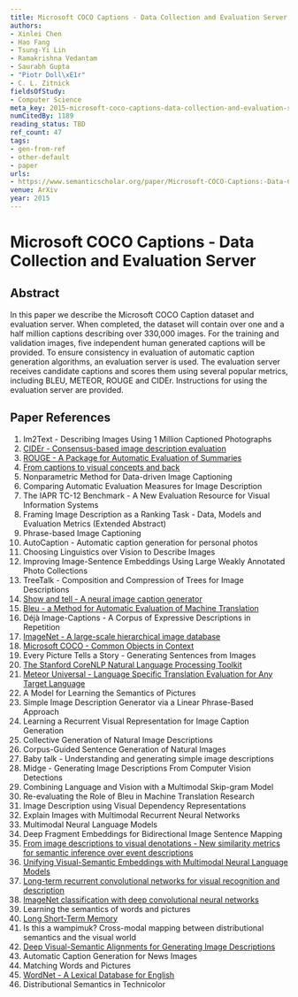 ```yaml
---
title: Microsoft COCO Captions - Data Collection and Evaluation Server
authors:
- Xinlei Chen
- Hao Fang
- Tsung-Yi Lin
- Ramakrishna Vedantam
- Saurabh Gupta
- "Piotr Doll\xE1r"
- C. L. Zitnick
fieldsOfStudy:
- Computer Science
meta_key: 2015-microsoft-coco-captions-data-collection-and-evaluation-server
numCitedBy: 1189
reading_status: TBD
ref_count: 47
tags:
- gen-from-ref
- other-default
- paper
urls:
- https://www.semanticscholar.org/paper/Microsoft-COCO-Captions:-Data-Collection-and-Server-Chen-Fang/696ca58d93f6404fea0fc75c62d1d7b378f47628?sort=total-citations
venue: ArXiv
year: 2015
---
```


# Microsoft COCO Captions - Data Collection and Evaluation Server

## Abstract

In this paper we describe the Microsoft COCO Caption dataset and evaluation server. When completed, the dataset will contain over one and a half million captions describing over 330,000 images. For the training and validation images, five independent human generated captions will be provided. To ensure consistency in evaluation of automatic caption generation algorithms, an evaluation server is used. The evaluation server receives candidate captions and scores them using several popular metrics, including BLEU, METEOR, ROUGE and CIDEr. Instructions for using the evaluation server are provided.

## Paper References

1. Im2Text - Describing Images Using 1 Million Captioned Photographs
2. [CIDEr - Consensus-based image description evaluation](2015-cider-consensus-based-image-description-evaluation)
3. [ROUGE - A Package for Automatic Evaluation of Summaries](2004-rouge-a-package-for-automatic-evaluation-of-summaries)
4. [From captions to visual concepts and back](2015-from-captions-to-visual-concepts-and-back)
5. Nonparametric Method for Data-driven Image Captioning
6. Comparing Automatic Evaluation Measures for Image Description
7. The IAPR TC-12 Benchmark - A New Evaluation Resource for Visual Information Systems
8. Framing Image Description as a Ranking Task - Data, Models and Evaluation Metrics (Extended Abstract)
9. Phrase-based Image Captioning
10. AutoCaption - Automatic caption generation for personal photos
11. Choosing Linguistics over Vision to Describe Images
12. Improving Image-Sentence Embeddings Using Large Weakly Annotated Photo Collections
13. TreeTalk - Composition and Compression of Trees for Image Descriptions
14. [Show and tell - A neural image caption generator](2015-show-and-tell-a-neural-image-caption-generator)
15. [Bleu - a Method for Automatic Evaluation of Machine Translation](2002-bleu-a-method-for-automatic-evaluation-of-machine-translation)
16. Déjà Image-Captions - A Corpus of Expressive Descriptions in Repetition
17. [ImageNet - A large-scale hierarchical image database](2009-imagenet-a-large-scale-hierarchical-image-database)
18. [Microsoft COCO - Common Objects in Context](2014-microsoft-coco-common-objects-in-context)
19. Every Picture Tells a Story - Generating Sentences from Images
20. [The Stanford CoreNLP Natural Language Processing Toolkit](2014-the-stanford-corenlp-natural-language-processing-toolkit)
21. [Meteor Universal - Language Specific Translation Evaluation for Any Target Language](2014-meteor-universal-language-specific-translation-evaluation-for-any-target-language)
22. A Model for Learning the Semantics of Pictures
23. Simple Image Description Generator via a Linear Phrase-Based Approach
24. Learning a Recurrent Visual Representation for Image Caption Generation
25. Collective Generation of Natural Image Descriptions
26. Corpus-Guided Sentence Generation of Natural Images
27. Baby talk - Understanding and generating simple image descriptions
28. Midge - Generating Image Descriptions From Computer Vision Detections
29. Combining Language and Vision with a Multimodal Skip-gram Model
30. Re-evaluating the Role of Bleu in Machine Translation Research
31. Image Description using Visual Dependency Representations
32. Explain Images with Multimodal Recurrent Neural Networks
33. Multimodal Neural Language Models
34. Deep Fragment Embeddings for Bidirectional Image Sentence Mapping
35. [From image descriptions to visual denotations - New similarity metrics for semantic inference over event descriptions](2014-from-image-descriptions-to-visual-denotations-new-similarity-metrics-for-semantic-inference-over-event-descriptions)
36. [Unifying Visual-Semantic Embeddings with Multimodal Neural Language Models](2014-unifying-visual-semantic-embeddings-with-multimodal-neural-language-models)
37. [Long-term recurrent convolutional networks for visual recognition and description](2015-long-term-recurrent-convolutional-networks-for-visual-recognition-and-description)
38. [ImageNet classification with deep convolutional neural networks](2012-alexnet.md)
39. Learning the semantics of words and pictures
40. [Long Short-Term Memory](1997-long-short-term-memory)
41. Is this a wampimuk? Cross-modal mapping between distributional semantics and the visual world
42. [Deep Visual-Semantic Alignments for Generating Image Descriptions](2017-deep-visual-semantic-alignments-for-generating-image-descriptions)
43. Automatic Caption Generation for News Images
44. Matching Words and Pictures
45. [WordNet - A Lexical Database for English](1992-wordnet-a-lexical-database-for-english)
46. Distributional Semantics in Technicolor
